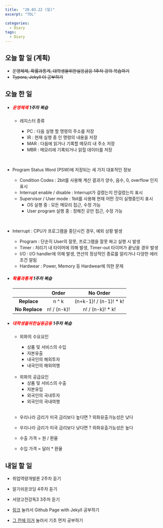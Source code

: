 ```yaml
---
title:  "20.03.22 (일)"
excerpt: "TDL"

categories:
  - Diary
tags:
  - Diary
---
```


## 오늘 할 일 (계획)

- ~~운영체제, 확률과통계, 대학생을위한실용금융 1주차 강의 복습하기~~
- ~~Typora, Jekyll 더 공부하기~~

## 오늘 한 일

- ##### <span style="color: red">운영체제</span> 1주차 복습

  - 레지스터 종류

    - PC : 다음 실행 할 명령의 주소를 저장
    - IR : 현재 실행 중 인 명령의 내용을 저장
    - MAR : 다음에 읽거나 기록할 메모리 내 주소 저장
    - MBR : 메모리에 기록되거나 읽힐 데이터를 저장

<br>

- Program Status Word (PSW)에 저장되는 세 가지 대표적인 정보

  - Condition Codes : 2bit를 사용해 계산 결과가 양수, 음수, 0, overflow 인지 표시
  - Interrupt enable / disable : Interrupt가 걸렸는지 안걸렸는지 표시
  - Supervisor / User mode : 1bit를 사용해 현재 어떤 것이 실행중인지 표시
    - OS 실행 중 : 모든 메모리 접근, 수정 가능
    - User program 실행 중 : 정해진 곳만 접근, 수정 가능

<br>

- Interrupt : CPU가 프로그램을 중단시킨 경우, 예외 상황 발생

  - Program : 단순히 User의 잘못, 프로그램을 잘못 짜고 실행 시 발생
  - Timer : 처리기 내 타이머에 의해 발생, Timer-out 타이머가 끝났을 경우 발생
  - I/O : I/O handler에 의해 발생, 연산의 정상적인 종료를 알리거나 다양한 에러조건 알림
  - Hardwear : Power, Memory 등 Hardwear에 의한 문제



- ##### <span style="color: red">확률과통계</span> 1주차 복습

  |                |    Order    |        No Order        |
  | :------------: | :---------: | :--------------------: |
  |  **Replace**   |    n ^ k    | (n+k-1)! / (n-1)! * k! |
  | **No Replace** | n! / (n-k)! |    n! / (n-k)! * k!    |

  

- ##### <span style="color:red">대학생을위한실용금융</span> 1주차 복습

  - 외화의 수요요인

    - 상품 및 서비스의 수입
    - 자본유출
    - 내국인의 해외투자
    - 내국인의 해외여행

  <br>

  - 외화의 공급요인
    - 상품 및 서비스의 수출
    - 자본유입
    - 외국인의 국내투자
    - 외국인의 국내여행

  <br>

  - 우리나라 금리가 미국 금리보다 높다면 ? 외화유출가능성은 낮다
  - 우리나라 금리가 미국 금리보다 낮다면 ? 외화유출가능성은 높다

  - 수출 가격 = 원 / 환율

  - 수입 가격 = 달러 * 환율

## 내일 할 일

- 취업역량개발론 2주차 듣기
- 알기쉬운코딩 4주차 듣기

- 서양고전강독3 3주차 듣기

- [링크](https://devinlife.com/howto/) 눌러서 Github Page with Jekyll 공부하기

- [그 전에 이거](https://nolboo.kim/blog/2013/10/15/free-blog-with-github-jekyll/) 눌러서 기초 먼저 공부하기

